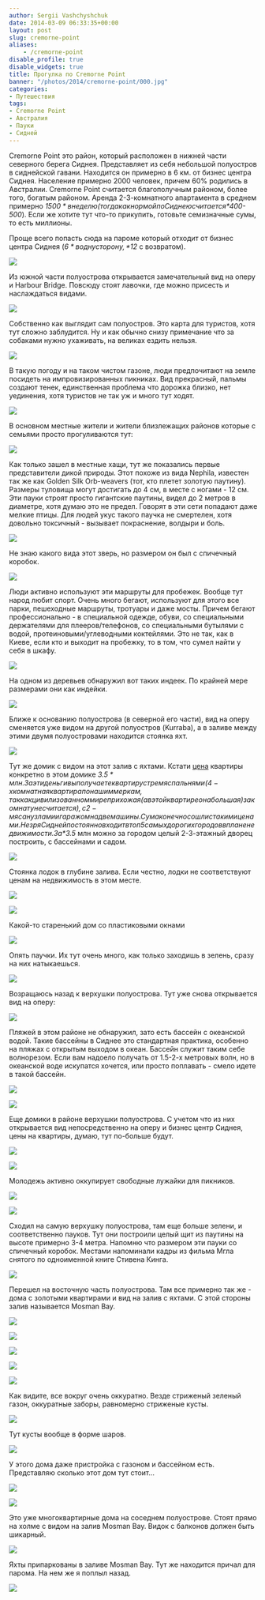 ```yaml
---
author: Sergii Vashchyshchuk
date: 2014-03-09 06:33:35+00:00
layout: post
slug: cremorne-point
aliases:
    - /cremorne-point
disable_profile: true
disable_widgets: true
title: Прогулка по Cremorne Point
banner: "/photos/2014/cremorne-point/000.jpg"
categories:
- Путешествия
tags:
- Cremorne Point
- Австралия
- Пауки
- Сидней
---
```


Cremorne Point это район, который расположен в нижней части северного берега Сиднея. Представляет из себя небольшой полуостров в сиднейской гавани. Находится он примерно в 6 км. от бизнес центра Сиднея. Население примерно 2000 человек, причем 60% родились в Австралии. Cremorne Point считается благополучным районом, более того, богатым районом. Аренда 2-3-комнатного апартамента в среднем примерно *$1500* в неделю (тогда как нормой по Сиднею считается *$400-500*). Если же хотите тут что-то прикупить, готовьте семизначные сумы, то есть миллионы.

Проще всего попасть сюда на пароме который отходит от бизнес центра Сиднея (*$6* в одну сторону, *$12* с возвратом).

[![](/photos/2014/cremorne-point/001.jpg)](/photos/2014/cremorne-point/001.jpg)

Из южной части полуострова открывается замечательный вид на оперу и Harbour Bridge. Повсюду стоят лавочки, где можно присесть и наслаждаться видами.

[![](/photos/2014/cremorne-point/002.jpg)](/photos/2014/cremorne-point/002.jpg)

Собственно как выглядит сам полуостров. Это карта для туристов, хотя тут сложно заблудится. Ну и как обычно снизу примечание что за собаками нужно ухаживать, на великах ездить нельзя.

[![](/photos/2014/cremorne-point/003.jpg)](/photos/2014/cremorne-point/003.jpg)

В такую погоду и на таком чистом газоне, люди предпочитают на земле посидеть на импровизированных пикниках. Вид прекрасный, пальмы создают тенек, единственная проблема что дорожка близко, нет уединения, хотя туристов не так уж и много тут ходят.

[![](/photos/2014/cremorne-point/004.jpg)](/photos/2014/cremorne-point/004.jpg)

В основном местные жители и жители близлежащих районов которые с семьями просто прогуливаются тут:

[![](/photos/2014/cremorne-point/005.jpg)](/photos/2014/cremorne-point/005.jpg)

Как только зашел в местные хащи, тут же показались первые представители дикой природы. Этот похоже из вида Nephila, известен так же как Golden Silk Orb-weavers (тот, кто плетет золотую паутину). Размеры туловища могут достигать до 4 см, в месте с ногами - 12 см. Эти пауки строят просто гигантские паутины, видел до 2 метров в диаметре, хотя думаю это не предел. Говорят в эти сети попадают даже мелкие птицы. Для людей укус такого паучка не смертелен, хотя довольно токсичный - вызывает покраснение, волдыри и боль.

[![](/photos/2014/cremorne-point/006.jpg)](/photos/2014/cremorne-point/006.jpg)

Не знаю какого вида этот зверь, но размером он был с спичечный коробок.

[![](/photos/2014/cremorne-point/007.jpg)](/photos/2014/cremorne-point/007.jpg)

Люди активно используют эти маршруты для пробежек. Вообще тут народ любит спорт. Очень много бегают, используют для этого все парки, пешеходные маршруты, тротуары и даже мосты. Причем бегают профессионально - в специальной одежде, обуви, со специальными держателями для плееров/телефонов, со специальными бутылями с водой, протеиновыми/углеводными коктейлями. Это не так, как в Киеве, если кто и выходит на пробежку, то в том, что сумел найти у себя в шкафу.

[![](/photos/2014/cremorne-point/008.jpg)](/photos/2014/cremorne-point/008.jpg)

На одном из деревьев обнаружил вот таких индеек. По крайней мере размерами они как индейки.

[![](/photos/2014/cremorne-point/009.jpg)](/photos/2014/cremorne-point/009.jpg)

Ближе к основанию полуострова (в северной его части), вид на оперу сменяется уже видом на другой полуостров (Kurraba), а в заливе между этими двумя полуостровами находится стоянка яхт.

[![](/photos/2014/cremorne-point/010.jpg)](/photos/2014/cremorne-point/010.jpg)

Тут же домик с видом на этот залив с яхтами. Кстати [цена](http://www.realestate.com.au/property-apartment-nsw-cremorne+point-116037383) квартиры конкретно в этом домике *$3.5* млн. За эти деньги вы получаете квартиру с тремя спальнями (4-х комнатная квартира по нашим меркам, так как цивилизованном мире прихожая (а в этой квартире она большая) за комнату не считается), с 2-мя санузлами и гаражом на две машины. С ума конечно сошли с такими ценами. Не зря Сидней постоянно входит в топ 5 самых дорогих городов в плане недвижимости. За *$3.5* млн можно за городом целый 2-3-этажный дворец построить, с бассейнами и садом.

[![](/photos/2014/cremorne-point/011.jpg)](/photos/2014/cremorne-point/011.jpg)

Стоянка лодок в глубине залива. Если честно, лодки не соответствуют ценам на недвижимость в этом месте.

[![](/photos/2014/cremorne-point/012.jpg)](/photos/2014/cremorne-point/012.jpg)

[![](/photos/2014/cremorne-point/013.jpg)](/photos/2014/cremorne-point/013.jpg)

Какой-то старенький дом со пластиковыми окнами

[![](/photos/2014/cremorne-point/014.jpg)](/photos/2014/cremorne-point/014.jpg)

Опять паучки. Их тут очень много, как только заходишь в зелень, сразу на них натыкаешься.

[![](/photos/2014/cremorne-point/015.jpg)](/photos/2014/cremorne-point/015.jpg)

Возращаюсь назад к верхушки полуострова. Тут уже снова открывается вид на оперу:

[![](/photos/2014/cremorne-point/016.jpg)](/photos/2014/cremorne-point/016.jpg)

Пляжей в этом районе не обнаружил, зато есть бассейн с океанской водой. Такие бассейны в Сиднее это стандартная практика, особенно на пляжах с открытым выходом в океан. Бассейн служит таким себе волнорезом. Если вам надоело получать от 1.5-2-х метровых волн, но в океанской воде искупатся хочется, или просто поплавать - смело идете в такой бассейн.

[![](/photos/2014/cremorne-point/017.jpg)](/photos/2014/cremorne-point/017.jpg)

[![](/photos/2014/cremorne-point/018.jpg)](/photos/2014/cremorne-point/018.jpg)

Еще домики в районе верхушки полуострова. С учетом что из них открывается вид непосредственно на оперу и бизнес центр Сиднея, цены на квартиры, думаю, тут по-больше будут.

[![](/photos/2014/cremorne-point/019.jpg)](/photos/2014/cremorne-point/019.jpg)

[![](/photos/2014/cremorne-point/020.jpg)](/photos/2014/cremorne-point/020.jpg)

Молодежь активно оккупирует свободные лужайки для пикников.

[![](/photos/2014/cremorne-point/021.jpg)](/photos/2014/cremorne-point/021.jpg)

[![](/photos/2014/cremorne-point/022.jpg)](/photos/2014/cremorne-point/022.jpg)

Сходил на самую верхушку полуострова, там еще больше зелени, и соответственно пауков. Тут они построили целый щит из паутины на высоте примерно 3-4 метра. Напомню что размером эти пауки со спичечный коробок. Местами напоминали кадры из фильма Мгла снятого по одноименной книге Стивена Кинга.

[![](/photos/2014/cremorne-point/023.jpg)](/photos/2014/cremorne-point/023.jpg)

Перешел на восточную часть полуострова. Там все примерно так же - дома с золотыми квартирами и вид на залив с яхтами. С этой стороны залив называется Mosman Bay.

[![](/photos/2014/cremorne-point/024.jpg)](/photos/2014/cremorne-point/024.jpg)

[![](/photos/2014/cremorne-point/025.jpg)](/photos/2014/cremorne-point/025.jpg)

[![](/photos/2014/cremorne-point/026.jpg)](/photos/2014/cremorne-point/026.jpg)

[![](/photos/2014/cremorne-point/027.jpg)](/photos/2014/cremorne-point/027.jpg)

[![](/photos/2014/cremorne-point/028.jpg)](/photos/2014/cremorne-point/028.jpg)

Как видите, все вокруг очень оккуратно. Везде стриженый зеленый газон, оккуратные заборы, равномерно стриженые кусты.

[![](/photos/2014/cremorne-point/029.jpg)](/photos/2014/cremorne-point/029.jpg)

Тут кусты вообще в форме шаров.

[![](/photos/2014/cremorne-point/030.jpg)](/photos/2014/cremorne-point/030.jpg)

У этого дома даже пристройка с газоном и бассейном есть. Представляю сколько этот дом тут стоит...

[![](/photos/2014/cremorne-point/031.jpg)](/photos/2014/cremorne-point/031.jpg)

[![](/photos/2014/cremorne-point/032.jpg)](/photos/2014/cremorne-point/032.jpg)

Это уже многоквартирные дома на соседнем полуострове. Стоят прямо на холме с видом на залив Mosman Bay. Видок с балконов должен быть шикарный.

[![](/photos/2014/cremorne-point/033.jpg)](/photos/2014/cremorne-point/033.jpg)

Яхты припаркованы в заливе Mosman Bay. Тут же находится причал для парома. На нем же я поплыл назад.

[![](/photos/2014/cremorne-point/034.jpg)](/photos/2014/cremorne-point/034.jpg)
